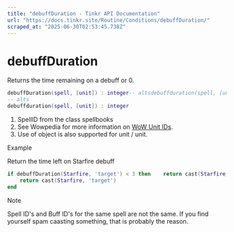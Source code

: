 ```yaml
---
title: "debuffDuration - Tinkr API Documentation"
url: "https://docs.tinkr.site/Routine/Conditions/debuffDuration/"
scraped_at: "2025-06-30T02:53:45.738Z"
---
```


# debuffDuration

Returns the time remaining on a debuff or 0.

```lua
debuffDuration(spell, [unit]) : integer-- altsdebuffduration(spell, [unit]) : integerdebuffDuration(spell, [unit]) : integer
-- alts
debuffduration(spell, [unit]) : integer
```

1.  SpellID from the class spellbooks
2.  See Wowpedia for more information on [WoW Unit IDs](https://wowpedia.fandom.com/wiki/UnitId).
3.  Use of object is also supported for unit / unit.

Example

Return the time left on Starfire debuff

```lua
if debuffDuration(Starfire, 'target') < 3 then    return cast(Starfire, 'target')endif debuffDuration(Starfire, 'target') < 3 then
    return cast(Starfire, 'target')
end
```

Note

Spell ID's and Buff ID's for the same spell are not the same. If you find yourself spam caasting something, that is probably the reason.